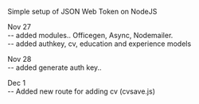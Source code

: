Simple setup of JSON Web Token on NodeJS <br>


Nov 27 <br>
-- added modules.. Officegen, Async, Nodemailer. <br>
-- added authkey, cv, education and experience models <br>

Nov 28 <br>
-- added generate auth key.. <br>

Dec 1 <br>
-- Added new route for adding cv (cvsave.js) <br>